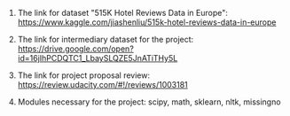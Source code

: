 1. The link for dataset "515K Hotel Reviews Data in Europe": https://www.kaggle.com/jiashenliu/515k-hotel-reviews-data-in-europe

2. The link for intermediary dataset for the project:
https://drive.google.com/open?id=16jIhPCDQTC1_LbaySLQZE5JnATiTHy5L

3. The link for project proposal review:
https://review.udacity.com/#!/reviews/1003181

4. Modules necessary for the project:
scipy, math, sklearn, nltk, missingno
